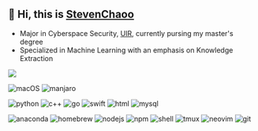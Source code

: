 ## 👋 Hi, this is [StevenChaoo](https://github.com/StevenChaoo)
- Major in Cyberspace Security, [UIR](https://www.uir.cn), currently pursing my master's degree
- Specialized in Machine Learning with an emphasis on Knowledge Extraction

![](https://github-readme-stats.vercel.app/api?username=StevenChaoo&show_icons=true&bg_color=30,e96443,904e95&title_color=fff&text_color=fff)

![macOS](https://img.shields.io/badge/macOS-000000?style=flat&logo=apple&logoColor=ffffff)
![manjaro](https://img.shields.io/badge/Manjaro-35bf5c?style=flat&logo=manjaro&logoColor=ffffff)

![python](https://img.shields.io/badge/Python-3776ab?style=flat&logo=Python&logoColor=ffffff)
![c++](https://img.shields.io/badge/C++-00599c?style=flat&logo=c&logoColor=ffffff)
![go](https://img.shields.io/badge/Go-00add8?style=flat&logo=go&logoColor=ffffff)
![swift](https://img.shields.io/badge/Swift-fa7343?style=flat&logo=Swift&logoColor=ffffff)
![html](https://img.shields.io/badge/HTML-e34f26?style=flat&logo=html5&logoColor=ffffff)
![mysql](https://img.shields.io/badge/MySQL-4479a1?style=flat&logo=MySQL&logoColor=ffffff)

![anaconda](https://img.shields.io/badge/Anaconda-44a833?style=flat&logo=anaconda&logoColor=ffffff)
![homebrew](https://img.shields.io/badge/Homebrew-fbb040?style=flat&logo=homebrew&logoColor=ffffff)
![nodejs](https://img.shields.io/badge/Nodejs-339933?style=flat&logo=node.js&logoColor=ffffff)
![npm](https://img.shields.io/badge/Npm-cb3837?style=flat&logo=npm&logoColor=ffffff)
![shell](https://img.shields.io/badge/Zsh-4d4d4d?style=flat&logo=windows-terminal&logoColor=ffffff)
![tmux](https://img.shields.io/badge/Tmux-1bb91f?style=flat&logo=tmux&logoColor=ffffff)
![neovim](https://img.shields.io/badge/Neovim-57a143?style=flat&logo=Neovim&logoColor=ffffff)
![git](https://img.shields.io/badge/Git-f05032?style=flat&logo=git&logoColor=ffffff)
